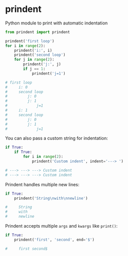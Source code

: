 # prindent
Python module to print with automatic indentation

```python
from prindent import prindent

prindent('first loop')
for i in range(2):
    prindent('i:', i)
    prindent('second loop')
    for j in range(2):
        prindent('j:', j)
        if j == 1:
            prindent('j=1')

# first loop
#     i: 0
#     second loop
#         j: 0
#         j: 1
#             j=1
#     i: 1
#     second loop
#         j: 0
#         j: 1
#             j=1
```

You can also pass a custom string for indentation:

```python
if True:
    if True:
        for i in range(2):
            prindent('Custom indent', indent='---> ')

# ---> ---> ---> Custom indent
# ---> ---> ---> Custom indent
```

Prindent handles multiple new lines:

```python
if True:
    prindent('String\nwith\nnewline')

#     String
#     with
#     newline
```

Prindent accepts multiple `args` and `kwargs` like `print()`:

```python
if True:
    prindent('first', 'second', end='$')

#     first second$
```

